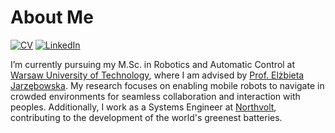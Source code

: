 # About Me

[![CV](https://img.shields.io/badge/CV:-open_to_work-green)](CV/CV.pdf)
[![LinkedIn](https://img.shields.io/badge/Ahmed_Yesuf_Nurye-LinkedIn-blue?logo=linkedin)](https://www.linkedin.com/in/anurye/)

I’m currently pursuing my M.Sc. in Robotics and Automatic Control at [Warsaw University of Technology](https://eng.pw.edu.pl/), where I am advised by [Prof. Elżbieta Jarzębowska](https://www.meil.pw.edu.pl/daas/DAAS2/People/Elzbieta-Jarzebowska). My research focuses on enabling mobile robots to navigate in crowded environments for seamless collaboration and interaction with peoples.
Additionally, I work as a Systems Engineer at [Northvolt](https://northvolt.com/), contributing to the development of the world's greenest batteries.

<!-- <picture>
  <source
    srcset="https://github-readme-stats.vercel.app/api?username=anurye&show_icons=true&theme=dark"
    media="(prefers-color-scheme: dark)"
  />
  <source
    srcset="https://github-readme-stats.vercel.app/api?username=anurye&show_icons=true"
    media="(prefers-color-scheme: light), (prefers-color-scheme: no-preference)"
  />
  <img src="https://github-readme-stats.vercel.app/api?username=anurye&show_icons=true" />
</picture> -->
